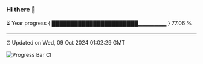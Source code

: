 ### Hi there 👋

⏳ Year progress { ███████████████████████▁▁▁▁▁▁▁ } 77.06 %

---

⏰ Updated on Wed, 09 Oct 2024 01:02:29 GMT

![Progress Bar CI](https://github.com/liununu/liununu/workflows/Progress%20Bar%20CI/badge.svg)
